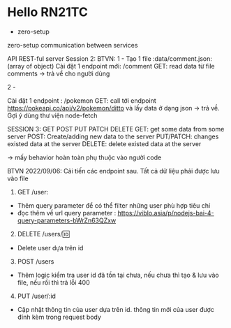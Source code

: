 # Hello RN21TC

- zero-setup

zero-setup
communication between services

API REST-ful server Session 2: BTVN:
1 -
Tạo 1 file :data/comment.json: (array of object)
Cài đặt 1 endpoint mới: /comment
GET: read data từ file comments -> trả về cho người dùng

2 -

Cài đặt 1 endpoint : /pokemon
GET: call tới endpoint https://pokeapi.co/api/v2/pokemon/ditto và lấy data ở dạng json -> trả về. Gợi ý dùng thư viện node-fetch

SESSION 3:
GET POST PUT PATCH DELETE
GET: get some data from some server
POST: Create/adding new data to the server
PUT/PATCH: changes existed data at the server
DELETE: delete existed data at the server

-> mấy behavior hoàn toàn phụ thuộc vào người code

BTVN 2022/09/06:
Cải tiến các endpoint sau. Tất cả dữ liệu phải được lưu vào file

1. GET /user:

- Thêm query parameter để có thể filter những user phù hợp tiêu chí
- đọc thêm về url query parameter : https://viblo.asia/p/nodejs-bai-4-query-parameters-bWrZn63QZxw

2. DELETE /users/:id:

- Delete user dựa trên id

3. POST /users

- Thêm logic kiểm tra user id đã tồn tại chưa, nếu chưa thì tạo & lưu vào file, nếu rồi thì trả lỗi 400

4. PUT /user/:id

- Cập nhật thông tin của user dựa trên id. thông tin mới của user được đính kèm trong request body
